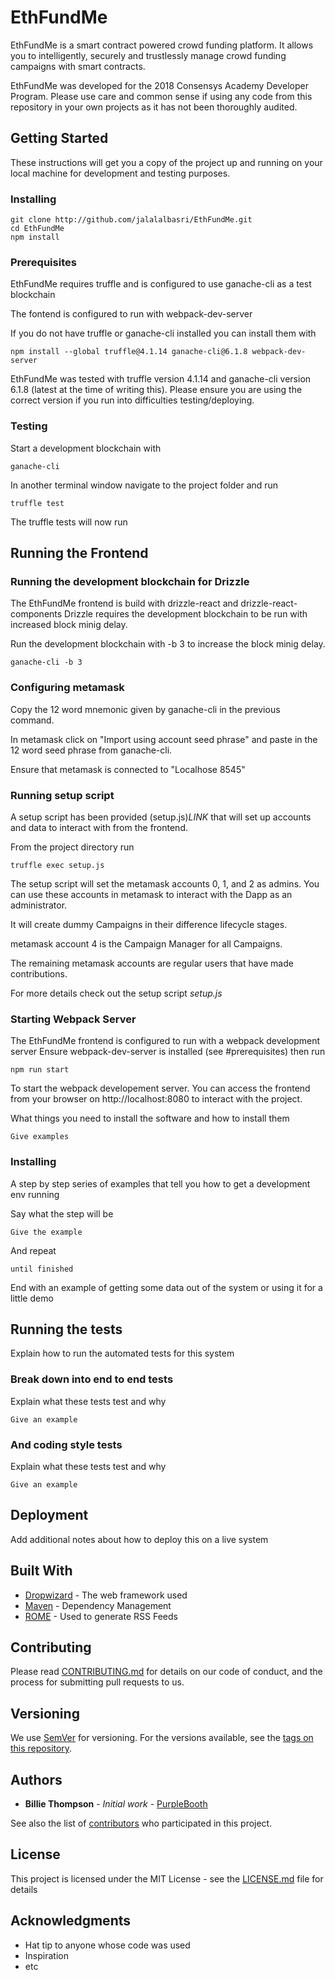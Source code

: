 # EthFundMe

EthFundMe is a smart contract powered crowd funding platform. It allows you to intelligently, securely and trustlessly manage crowd funding campaigns with smart contracts.

EthFundMe was developed for the 2018 Consensys Academy Developer Program. Please use care and common sense if using any code from this repository in your own projects as it has not been thoroughly audited.

## Getting Started

These instructions will get you a copy of the project up and running on your local machine for development and testing purposes.

### Installing

```
git clone http://github.com/jalalalbasri/EthFundMe.git
cd EthFundMe
npm install
```

### Prerequisites

EthFundMe requires truffle and is configured to use ganache-cli as a test blockchain

The fontend is configured to run with webpack-dev-server

If you do not have truffle or ganache-cli installed you can install them with

```
npm install --global truffle@4.1.14 ganache-cli@6.1.8 webpack-dev-server
```

EthFundMe was tested with truffle version 4.1.14 and ganache-cli version 6.1.8 (latest at the time of writing this).
Please ensure you are using the correct version if you run into difficulties testing/deploying.

### Testing

Start a development blockchain with

```
ganache-cli
```

In another terminal window navigate to the project folder and run

```
truffle test
```

The truffle tests will now run

## Running the Frontend

### Running the development blockchain for Drizzle

The EthFundMe frontend is build with drizzle-react and drizzle-react-components
Drizzle requires the development blockchain to be run with increased block minig delay.

Run the development blockchain with -b 3 to increase the block minig delay.

```
ganache-cli -b 3
```
### Configuring metamask

Copy the 12 word mnemonic given by ganache-cli in the previous command.

In metamask click on "Import using account seed phrase" and paste in the 12 word seed phrase from ganache-cli.

Ensure that metamask is connected to "Localhose 8545"

### Running setup script

A setup script has been provided (setup.js)*LINK* that will set up accounts and data to interact with from the frontend.

From the project directory run

```
truffle exec setup.js
```

The setup script will set the metamask accounts 0, 1, and 2 as admins. You can use these accounts in metamask to interact with the
Dapp as an administrator.

It will create dummy Campaigns in their difference lifecycle stages.

metamask account 4 is the Campaign Manager for all Campaigns.

The remaining metamask accounts are regular users that have made contributions.

For more details check out the setup script *setup.js*

### Starting Webpack Server

The EthFundMe frontend is configured to run with a webpack development server
Ensure webpack-dev-server is installed (see #prerequisites) then run

```
npm run start
```

To start the webpack developement server. You can access the frontend from your browser on http://localhost:8080
to interact with the project.



What things you need to install the software and how to install them

```
Give examples
```

### Installing

A step by step series of examples that tell you how to get a development env running

Say what the step will be

```
Give the example
```

And repeat

```
until finished
```

End with an example of getting some data out of the system or using it for a little demo

## Running the tests

Explain how to run the automated tests for this system

### Break down into end to end tests

Explain what these tests test and why

```
Give an example
```

### And coding style tests

Explain what these tests test and why

```
Give an example
```

## Deployment

Add additional notes about how to deploy this on a live system

## Built With

* [Dropwizard](http://www.dropwizard.io/1.0.2/docs/) - The web framework used
* [Maven](https://maven.apache.org/) - Dependency Management
* [ROME](https://rometools.github.io/rome/) - Used to generate RSS Feeds

## Contributing

Please read [CONTRIBUTING.md](https://gist.github.com/PurpleBooth/b24679402957c63ec426) for details on our code of conduct, and the process for submitting pull requests to us.

## Versioning

We use [SemVer](http://semver.org/) for versioning. For the versions available, see the [tags on this repository](https://github.com/your/project/tags). 

## Authors

* **Billie Thompson** - *Initial work* - [PurpleBooth](https://github.com/PurpleBooth)

See also the list of [contributors](https://github.com/your/project/contributors) who participated in this project.

## License

This project is licensed under the MIT License - see the [LICENSE.md](LICENSE.md) file for details

## Acknowledgments

* Hat tip to anyone whose code was used
* Inspiration
* etc
